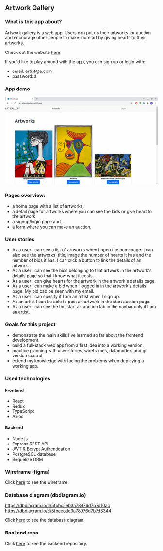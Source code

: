## Artwork Gallery

### What is this app about?

Artwork gallery is a web app. Users can put up their artworks for auction and encourage other people to make more art by giving hearts to their artworks.

Check out the website [here](https://artwork-gallery.netlify.app/)

If you'd like to play around with the app, you can sign up or login with:

- email: artist@a.com
- password: a

### App demo

![App demo](https://github.com/nagehancapa/gallery-frontend-tsx/blob/master/ReadMeFiles/art-gallery.gif)

### Pages overview:

- a home page with a list of artworks,
- a detail page for artworks where you can see the bids or give heart to the artwork
- a signup/login page and
- a form where you can make an auction.

### User stories

- As a user I can see a list of artworks when I open the homepage. I can also see the artworks' title, image the number of hearts it has and the number of bids it has. I can click a button to link the details of an artwork.
- As a user I can see the bids belonging to that artwork in the artwork's details page so that I know what it costs.
- As a user I can give hearts for the artwork in the artwork's details page.
- As a user I can make a bid when I logged in in the artwork's details page. My bid cab be seen with my email.
- As a user I can spesify if I am an artist when I sign up.
- As an artist I can be able to post an artwork in the start auction page.
- As a user I can see the the start an auction tab in the navbar only if I am an artist.

### Goals for this project

- demonstrate the main skills I've learned so far about the frontend development.
- build a full-stack web app from a first idea into a working version.
- practice planning with user-stories, wireframes, datamodels and git version control
- extend my knowledge with facing the problems when deploying a working app.

### Used technologies

#### Frontend

- React
- Redux
- TypeScript
- Axios

#### Backend

- Node.js
- Express REST API
- JWT & Bcrypt Authentication
- PostgreSQL database
- Sequelize ORM

### Wireframe (figma)

Click [here](https://www.figma.com/file/x9WNbakVkojnWufzUTBtSU/Art-Gallery-Wireframe?node-id=0%3A1) to see the wireframe.

### Database diagram (dbdiagram.io)

https://dbdiagram.io/d/5fbbc5eb3a78976d7b7d10ac
https://dbdiagram.io/d/5fbcecde3a78976d7b7d3344

Click [here](---) to see the database diagram.

### Backend repo

Click [here](https://github.com/nagehancapa/gallery-server) to see the backend repository.
